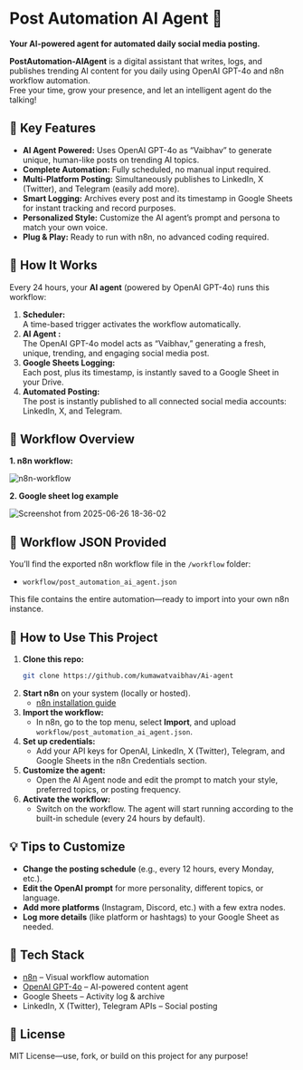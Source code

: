 # Post Automation AI Agent 🤖
**Your AI-powered agent for automated daily social media posting.**

**PostAutomation-AIAgent** is a digital assistant that writes, logs, and publishes trending AI content for you daily using OpenAI GPT-4o and n8n workflow automation.  
Free your time, grow your presence, and let an intelligent agent do the talking!

## 🌟 Key Features

- **AI Agent Powered:** Uses OpenAI GPT-4o as “Vaibhav” to generate unique, human-like posts on trending AI topics.
- **Complete Automation:** Fully scheduled, no manual input required.
- **Multi-Platform Posting:** Simultaneously publishes to LinkedIn, X (Twitter), and Telegram (easily add more).
- **Smart Logging:** Archives every post and its timestamp in Google Sheets for instant tracking and record purposes.
- **Personalized Style:** Customize the AI agent’s prompt and persona to match your own voice.
- **Plug & Play:** Ready to run with n8n, no advanced coding required.

## 🧠 How It Works
Every 24 hours, your **AI agent** (powered by OpenAI GPT-4o) runs this workflow:

1. **Scheduler:**  
   A time-based trigger activates the workflow automatically.
2. **AI Agent :**  
   The OpenAI GPT-4o model acts as “Vaibhav,” generating a fresh, unique, trending, and engaging social media post.
3. **Google Sheets Logging:**  
   Each post, plus its timestamp, is instantly saved to a Google Sheet in your Drive.
4. **Automated Posting:**  
   The post is instantly published to all connected social media accounts: LinkedIn, X, and Telegram.

## 🚦 Workflow Overview
**1. n8n workflow:**
  
![n8n-workflow](https://github.com/user-attachments/assets/2579e2b2-3a17-4128-9c3f-b12410bae7db)

**2. Google sheet log example**

![Screenshot from 2025-06-26 18-36-02](https://github.com/user-attachments/assets/cc591cb8-ed6e-4f6a-969f-f559ffecd073)

## 📁 Workflow JSON Provided

You’ll find the exported n8n workflow file in the `/workflow` folder:

- `workflow/post_automation_ai_agent.json`

This file contains the entire automation—ready to import into your own n8n instance.

## 🚀 How to Use This Project

1. **Clone this repo:**
    ```bash
    git clone https://github.com/kumawatvaibhav/Ai-agent
    ```
2. **Start n8n** on your system (locally or hosted).
    - [n8n installation guide](https://docs.n8n.io/hosting/installation/)
3. **Import the workflow:**
    - In n8n, go to the top menu, select **Import**, and upload `workflow/post_automation_ai_agent.json`.
4. **Set up credentials:**
    - Add your API keys for OpenAI, LinkedIn, X (Twitter), Telegram, and Google Sheets in the n8n Credentials section.
5. **Customize the agent:**
    - Open the AI Agent node and edit the prompt to match your style, preferred topics, or posting frequency.
6. **Activate the workflow:**
    - Switch on the workflow. The agent will start running according to the built-in schedule (every 24 hours by default).


## 💡 Tips to Customize

- **Change the posting schedule** (e.g., every 12 hours, every Monday, etc.).
- **Edit the OpenAI prompt** for more personality, different topics, or language.
- **Add more platforms** (Instagram, Discord, etc.) with a few extra nodes.
- **Log more details** (like platform or hashtags) to your Google Sheet as needed.

## 🔗 Tech Stack

- [n8n](https://n8n.io/) – Visual workflow automation
- [OpenAI GPT-4o](https://platform.openai.com/) – AI-powered content agent
- Google Sheets – Activity log & archive
- LinkedIn, X (Twitter), Telegram APIs – Social posting

## 📄 License

MIT License—use, fork, or build on this project for any purpose!





